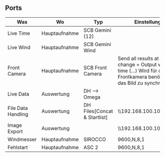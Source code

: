 ## Ports

| Was  | Wo  | Typ  | Einstellungen  | Port  |
|---|---|---|---|---|
| Live Time  | Hauptaufnahme  | SCB Gemini (12)  |   | 2021   |
| Live Wind  | Hauptaufnahme  | SCB Gemini Wind  |   | 2022  |
| Front Camera  | Hauptaufnahme  | SCB Front Camera  | Send all results at every change + Output with day time (…) Wird für die Frontkamera benötigt, um das Bild zu synchronisieren   | 2023  |
| Live Data  | Auswertung  | DH --> Omega  |   | 2020  |
| File Data Handling  | Auswertung  | DH Files[Concat & Startlist]    | \\\\192.168.100.100\DH\   |   |
| Image Export  | Auswertung  |     | \\\\192.168.100.100\DH\pics   |   |
| Windmesser  | Hauptaufnahme  | SIROCCO | 9600,N,8,1  | COM?  |
| Fehlstart   | Hauptaufnahme  | ASC 2  | 9600,N,8,1  | COM?  |